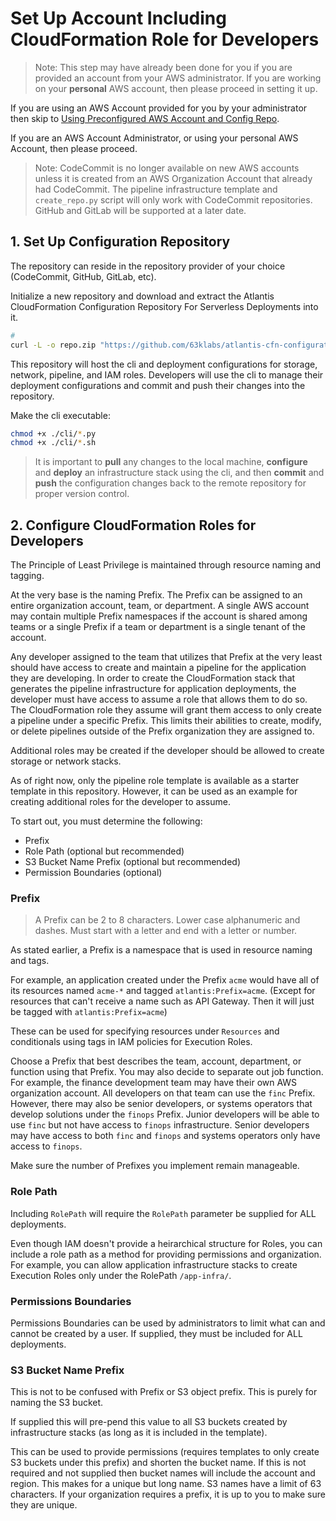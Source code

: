 # Set Up Account Including CloudFormation Role for Developers

> Note: This step may have already been done for you if you are provided an account from your AWS administrator. If you are working on your **personal** AWS account, then please proceed in setting it up.

If you are using an AWS Account provided for you by your administrator then skip to [Using Preconfigured AWS Account and Config Repo](./02-Using-Preconfigured-AWS-Account-and-Config-Repo.md).

If you are an AWS Account Administrator, or using your personal AWS Account, then please proceed.

> Note: CodeCommit is no longer available on new AWS accounts unless it is created from an AWS Organization Account that already had CodeCommit. The pipeline infrastructure template and `create_repo.py` script will only work with CodeCommit repositories. GitHub and GitLab will be supported at a later date.

## 1. Set Up Configuration Repository

The repository can reside in the repository provider of your choice (CodeCommit, GitHub, GitLab, etc).

Initialize a new repository and download and extract the Atlantis CloudFormation Configuration Repository For Serverless Deployments into it.

```bash
# 
curl -L -o repo.zip "https://github.com/63klabs/atlantis-cfn-configuration-repo-for-serverless-deployments/archive/refs/heads/main.zip" && unzip -o -v repo.zip && mv */docs . && mv */cli . && mv */README.md . 2>/dev/null && rm -rf repo.zip && rm -rf */

```

This repository will host the cli and deployment configurations for storage, network, pipeline, and IAM roles. Developers will use the cli to manage their deployment configurations and commit and push their changes into the repository.

Make the cli executable:

```bash
chmod +x ./cli/*.py
chmod +x ./cli/*.sh
```

> It is important to **pull** any changes to the local machine, **configure** and **deploy** an infrastructure stack using the cli, and then **commit** and **push** the configuration changes back to the remote repository for proper version control.

## 2. Configure CloudFormation Roles for Developers

The Principle of Least Privilege is maintained through resource naming and tagging.

At the very base is the naming Prefix. The Prefix can be assigned to an entire organization account, team, or department. A single AWS account may contain multiple Prefix namespaces if the account is shared among teams or a single Prefix if a team or department is a single tenant of the account.

Any developer assigned to the team that utilizes that Prefix at the very least should have access to create and maintain a pipeline for the application they are developing. In order to create the CloudFormation stack that generates the pipeline infrastructure for application deployments, the developer must have access to assume a role that allows them to do so. The CloudFormation role they assume will grant them access to only create a pipeline under a specific Prefix. This limits their abilities to create, modify, or delete pipelines outside of the Prefix organization they are assigned to.

Additional roles may be created if the developer should be allowed to create storage or network stacks.

As of right now, only the pipeline role template is available as a starter template in this repository. However, it can be used as an example for creating additional roles for the developer to assume.

To start out, you must determine the following:

- Prefix
- Role Path (optional but recommended)
- S3 Bucket Name Prefix (optional but recommended)
- Permission Boundaries (optional)

### Prefix

> A Prefix can be 2 to 8 characters. Lower case alphanumeric and dashes. Must start with a letter and end with a letter or number.

As stated earlier, a Prefix is a namespace that is used in resource naming and tags.

For example, an application created under the Prefix `acme` would have all of its resources named `acme-*` and tagged `atlantis:Prefix=acme`. (Except for resources that can't receive a name such as API Gateway. Then it will just be tagged with `atlantis:Prefix=acme`)

These can be used for specifying resources under `Resources` and conditionals using tags in IAM policies for Execution Roles.

Choose a Prefix that best describes the team, account, department, or function using that Prefix. You may also decide to separate out job function. For example, the finance development team may have their own AWS organization account. All developers on that team can use the `finc` Prefix. However, there may also be senior developers, or systems operators that develop solutions under the `finops` Prefix. Junior developers will be able to use `finc` but not have access to `finops` infrastructure. Senior developers may have access to both `finc` and `finops` and systems operators only have access to `finops`.

Make sure the number of Prefixes you implement remain manageable.

### Role Path

Including `RolePath` will require the `RolePath` parameter be supplied for ALL deployments.

Even though IAM doesn't provide a heirarchical structure for Roles, you can include a role path as a method for providing permissions and organization. For example, you can allow application infrastructure stacks to create Execution Roles only under the RolePath `/app-infra/`. 

### Permissions Boundaries

Permissions Boundaries can be used by administrators to limit what can and cannot be created by a user. If supplied, they must be included for ALL deployments.

### S3 Bucket Name Prefix

This is not to be confused with Prefix or S3 object prefix. This is purely for naming the S3 bucket.

If supplied this will pre-pend this value to all S3 buckets created by infrastructure stacks (as long as it is included in the template). 

This can be used to provide permissions (requires templates to only create S3 buckets under this prefix) and shorten the bucket name. If this is not required and not supplied then bucket names will include the account and region. This makes for a unique but long name. S3 names have a limit of 63 characters. If your organization requires a prefix, it is up to you to make sure they are unique.

